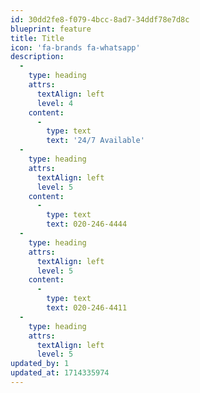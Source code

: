 ```yaml
---
id: 30dd2fe8-f079-4bcc-8ad7-34ddf78e7d8c
blueprint: feature
title: Title
icon: 'fa-brands fa-whatsapp'
description:
  -
    type: heading
    attrs:
      textAlign: left
      level: 4
    content:
      -
        type: text
        text: '24/7 Available'
  -
    type: heading
    attrs:
      textAlign: left
      level: 5
    content:
      -
        type: text
        text: 020-246-4444
  -
    type: heading
    attrs:
      textAlign: left
      level: 5
    content:
      -
        type: text
        text: 020-246-4411
  -
    type: heading
    attrs:
      textAlign: left
      level: 5
updated_by: 1
updated_at: 1714335974
---
```


